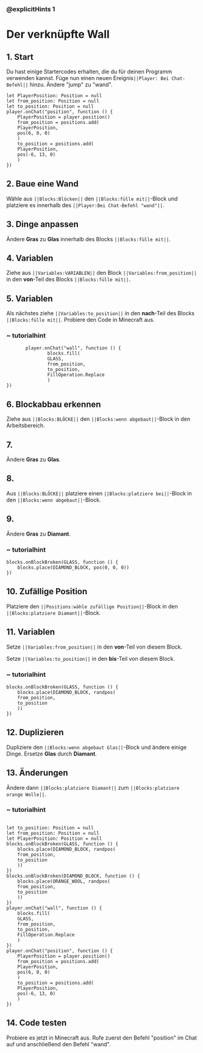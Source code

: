 ### @explicitHints 1

# Der verknüpfte Wall

## 1. Start
Du hast einige Startercodes erhalten, die du für deinen Programm verwenden kannst. Füge nun einen neuen Ereignis``||Player: Bei Chat-Befehl||`` hinzu. Ändere "jump" zu "wand".

```template
let PlayerPosition: Position = null
let from_position: Position = null
let to_position: Position = null
player.onChat("position", function () {
    PlayerPosition = player.position()
    from_position = positions.add(
    PlayerPosition,
    pos(6, 0, 0)
    )
    to_position = positions.add(
    PlayerPosition,
    pos(-6, 13, 0)
    )
})
```

## 2. Baue eine Wand 
Wähle aus ``||Blocks:Blöcken||`` den ``||Blocks:fülle mit||``-Block und platziere es innerhalb des ``||Player:Bei Chat-Befehl "wand"||``.

## 3. Dinge anpassen
Ändere **Gras** zu **Glas** innerhalb des Blocks ``||Blocks:fülle mit||``.

## 4. Variablen
Ziehe aus ``||Variables:VARIABLEN||`` den Block ``||Variables:from_position||``  in den **von**-Teil des Blocks ``||Blocks:fülle mit||``.

## 5. Variablen
Als nächstes ziehe ``||Variables:to_position||`` in den **nach**-Teil des Blocks ``||Blocks:fülle mit||``. Probiere den Code in Minecraft aus.

### ~ tutorialhint
 ```blocks
        player.onChat("wall", function () {
                blocks.fill(
                GLASS,
                from_position,
                to_position,
                FillOperation.Replace
                )
})
```

## 6. Blockabbau erkennen
Ziehe aus ``||Blocks:BLÖCKE||`` den ``||Blocks:wenn abgebaut||``-Block in den Arbeitsbereich.

## 7. 
Ändere **Gras** zu **Glas**.

## 8. 
Aus ``||Blocks:BLÖCKE||`` platziere einen ``||Blocks:platziere bei||``-Block in den ``||Blocks:wenn abgebaut||``-Block.

## 9. 
Ändere **Gras** zu **Diamant**.

### ~ tutorialhint
```blocks
blocks.onBlockBroken(GLASS, function () {
    blocks.place(DIAMOND_BLOCK, pos(0, 0, 0))
})
```
## 10. Zufällige Position
Platziere den ``||Positions:wähle zufällige Position||``-Block in den ``||Blocks:platziere Diamant||``-Block. 

## 11. Variablen
Setze ``||Variables:from_position||`` in den **von**-Teil von diesem Block.

Setze ``||Variables:to_position||`` in den **bis**-Teil von diesem Block.  

### ~ tutorialhint
```blocks
blocks.onBlockBroken(GLASS, function () {
    blocks.place(DIAMOND_BLOCK, randpos(
    from_position,
    to_position
    ))
})
```

## 12. Duplizieren
Dupliziere den ``||Blocks:wenn abgebaut Glas||``-Block und ändere einige Dinge. 
Ersetze **Glas** durch **Diamant**.

## 13. Änderungen
Ändere dann ``||Blocks:platziere Diamant||`` zum ``||Blocks:platziere orange Wolle||``.  

### ~ tutorialhint

```blocks

let to_position: Position = null
let from_position: Position = null
let PlayerPosition: Position = null
blocks.onBlockBroken(GLASS, function () {
    blocks.place(DIAMOND_BLOCK, randpos(
    from_position,
    to_position
    ))
})
blocks.onBlockBroken(DIAMOND_BLOCK, function () {
    blocks.place(ORANGE_WOOL, randpos(
    from_position,
    to_position
    ))
})
player.onChat("wall", function () {
    blocks.fill(
    GLASS,
    from_position,
    to_position,
    FillOperation.Replace
    )
})
player.onChat("position", function () {
    PlayerPosition = player.position()
    from_position = positions.add(
    PlayerPosition,
    pos(6, 0, 0)
    )
    to_position = positions.add(
    PlayerPosition,
    pos(-6, 13, 0)
    )
})
```
## 14. Code testen 
Probiere es jetzt in Minecraft aus.
Rufe zuerst den Befehl "position" im Chat auf und anschließend den Befehl "wand".
